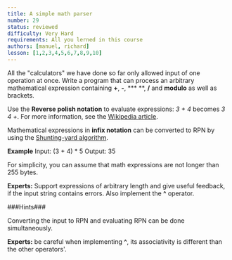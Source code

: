 ```yaml
---
title: A simple math parser
number: 29
status: reviewed
difficulty: Very Hard
requirements: All you lerned in this course
authors: [manuel, richard]
lesson: [1,2,3,4,5,6,7,8,9,10]
---
```


All the "calculators" we have done so far only allowed input of one operation
at once. Write a program that can process an arbitrary mathematical expression
containing **+**, **-**, **\* **, **/** and **modulo** as well as brackets.

Use the **Reverse polish notation** to evaluate expressions: *3 + 4* becomes
*3 4 +*. For more information, see the [Wikipedia
article](https://en.wikipedia.org/wiki/Reverse_Polish_notation).

Mathematical expressions in **infix notation** can be converted to RPN by using
the [Shunting-yard
algorithm](https://en.wikipedia.org/wiki/Shunting-yard_algorithm).

**Example**
Input: (3 + 4) * 5
Output: 35

For simplicity, you can assume that math expressions are not longer than 255
bytes.

**Experts:** Support expressions of arbitrary length and give useful feedback,
if the input string contains errors. Also implement the **^** operator.

###Hints###

Converting the input to RPN and evaluating RPN can be done simultaneously.

**Experts:** be careful when implementing **^**, its associativity is different
than the other operators'.
